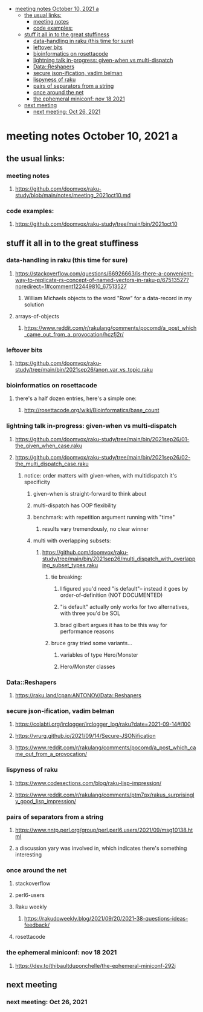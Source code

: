 - [meeting notes October 10, 2021                                      a](#orgb9412d1)
  - [the usual links:](#org1e64645)
    - [meeting notes](#org20e1f07)
    - [code examples:](#orgaec57d8)
  - [stuff it all in to the great stuffiness](#orgd373a6e)
    - [data-handling in raku (this time for sure)](#orgccdd50b)
    - [leftover bits](#org949fb73)
    - [bioinformatics on rosettacode](#org6262e69)
    - [lightning talk in-progress: given-when vs multi-dispatch](#org30ac1f6)
    - [Data::Reshapers](#org0f3baf0)
    - [secure json-ification, vadim belman](#orgcb62498)
    - [lispyness of raku](#org9b7908e)
    - [pairs of separators from a string](#org0b567d0)
    - [once around the net](#org7241a56)
    - [the ephemeral miniconf: nov 18 2021](#org0d21eb5)
  - [next meeting](#orgc705664)
    - [next meeting: Oct 26, 2021](#org85e395f)


<a id="orgb9412d1"></a>

# meeting notes October 10, 2021                                      a


<a id="org1e64645"></a>

## the usual links:


<a id="org20e1f07"></a>

### meeting notes

1.  <https://github.com/doomvox/raku-study/blob/main/notes/meeting_2021oct10.md>


<a id="orgaec57d8"></a>

### code examples:

1.  <https://github.com/doomvox/raku-study/tree/main/bin/2021oct10>


<a id="orgd373a6e"></a>

## stuff it all in to the great stuffiness


<a id="orgccdd50b"></a>

### data-handling in raku (this time for sure)

1.  <https://stackoverflow.com/questions/66926663/is-there-a-convenient-way-to-replicate-rs-concept-of-named-vectors-in-raku-p/67513527?noredirect=1#comment122449810_67513527>

    1.  William Michaels objects to the word "Row" for a data-record in my solution

2.  arrays-of-objects

    1.  <https://www.reddit.com/r/rakulang/comments/pocomd/a_post_which_came_out_from_a_provocation/hczfj2r/>


<a id="org949fb73"></a>

### leftover bits

1.  <https://github.com/doomvox/raku-study/tree/main/bin/2021sep26/anon_var_vs_topic.raku>


<a id="org6262e69"></a>

### bioinformatics on rosettacode

1.  there's a half dozen entries, here's a simple one:

    1.  <http://rosettacode.org/wiki/Bioinformatics/base_count>


<a id="org30ac1f6"></a>

### lightning talk in-progress: given-when vs multi-dispatch

1.  <https://github.com/doomvox/raku-study/tree/main/bin/2021sep26/01-the_given_when_case.raku>

2.  <https://github.com/doomvox/raku-study/tree/main/bin/2021sep26/02-the_multi_dispatch_case.raku>

    1.  notice: order matters with given-when, with multidispatch it's specificity
    
        1.  given-when is straight-forward to think about
        
        2.  multi-dispatch has OOP flexibility
        
        3.  benchmark: with repetition argument running with "time"
        
            1.  results vary tremendously, no clear winner
        
        4.  multi with overlapping subsets:
        
            1.  <https://github.com/doomvox/raku-study/tree/main/bin/2021sep26/multi_dispatch_with_overlapping_subset_types.raku>
            
                1.  tie breaking:
                
                    1.  I figured you'd need "is default"&#x2013; instead it goes by order-of-definition (NOT DOCUMENTED)
                    
                    2.  "is default" actually only works for two alternatives, with three you'd be SOL
                    
                    3.  brad gilbert argues it has to be this way for performance reasons
                
                2.  bruce gray tried some variants&#x2026;
                
                    1.  variables of type Hero/Monster
                    
                    2.  Hero/Monster classes


<a id="org0f3baf0"></a>

### Data::Reshapers

1.  <https://raku.land/cpan:ANTONOV/Data::Reshapers>


<a id="orgcb62498"></a>

### secure json-ification, vadim belman

1.  <https://colabti.org/irclogger/irclogger_log/raku?date=2021-09-14#l100>

2.  <https://vrurg.github.io/2021/09/14/Secure-JSONification>

3.  <https://www.reddit.com/r/rakulang/comments/pocomd/a_post_which_came_out_from_a_provocation/>


<a id="org9b7908e"></a>

### lispyness of raku

1.  <https://www.codesections.com/blog/raku-lisp-impression/>

2.  <https://www.reddit.com/r/rakulang/comments/ptm7qx/rakus_surprisingly_good_lisp_impression/>


<a id="org0b567d0"></a>

### pairs of separators from a string

1.  <https://www.nntp.perl.org/group/perl.perl6.users/2021/09/msg10138.html>

2.  a discussion yary was involved in, which indicates there's something interesting


<a id="org7241a56"></a>

### once around the net

1.  stackoverflow

2.  perl6-users

3.  Raku weekly

    1.  <https://rakudoweekly.blog/2021/09/20/2021-38-questions-ideas-feedback/>

4.  rosettacode


<a id="org0d21eb5"></a>

### the ephemeral miniconf: nov 18 2021

1.  <https://dev.to/thibaultduponchelle/the-ephemeral-miniconf-292j>


<a id="orgc705664"></a>

## next meeting


<a id="org85e395f"></a>

### next meeting: Oct 26, 2021
